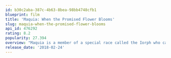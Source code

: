 ```yaml
---
id: b30c2aba-387c-4b63-8bea-98bb4748cfb1
blueprint: film
title: 'Maquia: When the Promised Flower Blooms'
slug: maquia-when-the-promised-flower-blooms
api_id: 476292
rating: 8.2
popularity: 27.394
overview: "Maquia is a member of a special race called the Iorph who can live for hundreds of years. However, Maquia has always felt lonely despite being surrounded by her people, as she was orphaned from a young age. She daydreams about the outside world, but dares not travel from her home due to the warnings of the clan's chief.  One day the kingdom of Mezarte invades her homeland. They already have what is left of the giant dragons, the Renato, under their control, and now their king wishes to add the immortality to his bloodline.  They ravage the Iorph homeland and kill most of its inhabitants. Caught in the midst of the attack, Maquia is carried off by one of the Renato. It soon dies, and she is left deserted in a forest, now truly alone save for the cries of a single baby off in the distance. Maquia finds the baby in a destroyed village and decides to raise him as her own, naming him Ariel. Although she knows nothing of the human world, how to raise a child that ages much faster than her."
release_date: '2018-02-24'
---
```

